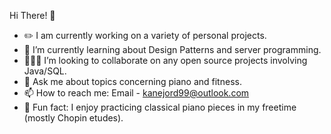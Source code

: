 Hi There! 👋
- ✏️ I am currently working on a variety of personal projects.
- 🌱 I’m currently learning about Design Patterns and server programming.
- 🧑‍🤝‍🧑 I’m looking to collaborate on any open source projects involving Java/SQL.
- 💬 Ask me about topics concerning piano and fitness.
- 📫 How to reach me: Email - kanejord99@outlook.com
- 🎹 Fun fact: I enjoy practicing classical piano pieces in my freetime (mostly Chopin etudes).

